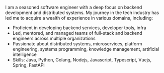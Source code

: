 I am a seasoned software engineer with a deep focus on backend development and distributed systems. My journey in the tech industry has led me to acquire a wealth of experience in various domains, including:
- Proficient in developing backend services, developer tools, infra
- Led, mentored, and managed teams of full-stack and backend engineers across multiple organizations
- Passionate about distributed systems, microservices, platform engineering, systems programming, knowledge management, artificial intelligence
- Skills: Java, Python, Golang, Nodejs, Javascript, Typescript, Vuejs, Spring, FastAPI
